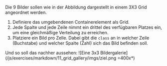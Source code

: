 Die 9 Bilder sollen wie in der Abbildung dargestellt in einem 3X3 Grid angeordnet werden.
1. Definiere das umgebendenen Containerelement als Grid.
2. Jede Spalte und jede Zeile nimmt ein drittel des verfügbaren Platzes ein, um eine gleichmäßige Verteilung zu erreichen.
3. Platziere ein Bild pro Zelle. Dabei gibt die `class` an in welcher Zeile (Buchstabe) und welcher Spalte (Zahl) sich das Bild befinden soll.

Und so soll das nachher aussehen:
![Eine 3x3 Bildergalerie](/js/exercises/markdown/11_grid_gallery/imgs/ziel.png =400x*)